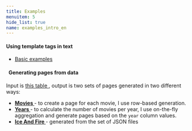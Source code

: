 ```yaml
---
title: Examples
menuitem: 5
hide_list: true
name: examples_intro_en
---
```


#### Using template tags in text

- [ Basic examples ](/+name:template_tags_en)

####   Generating pages from data

Input is [ this table ](/+name:movies_table_en), output is two sets of pages generated
in two different ways:

- **[ Movies ](/en/examples/movies/index.html)** - to create a page for each movie, I use row-based generation.
- **[ Years ](/en/examples/years/index.html)** - to calculate the number of movies per year, I use on-the-fly aggregation and generate pages based on the `year` column values.
- **[ Ice And Fire ](/en/examples/chars/index.html)** - generated from the set of JSON files
